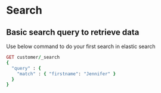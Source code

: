 # Search

## Basic search query to retrieve data

Use below command to do your first search in elastic search

```ruby
GET customer/_search
{
  "query" : {
    "match" : { "firstname": "Jennifer" }
  }
}
```
